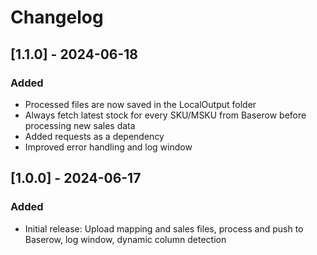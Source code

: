 # Changelog

## [1.1.0] - 2024-06-18
### Added
- Processed files are now saved in the LocalOutput folder
- Always fetch latest stock for every SKU/MSKU from Baserow before processing new sales data
- Added requests as a dependency
- Improved error handling and log window

## [1.0.0] - 2024-06-17
### Added
- Initial release: Upload mapping and sales files, process and push to Baserow, log window, dynamic column detection 